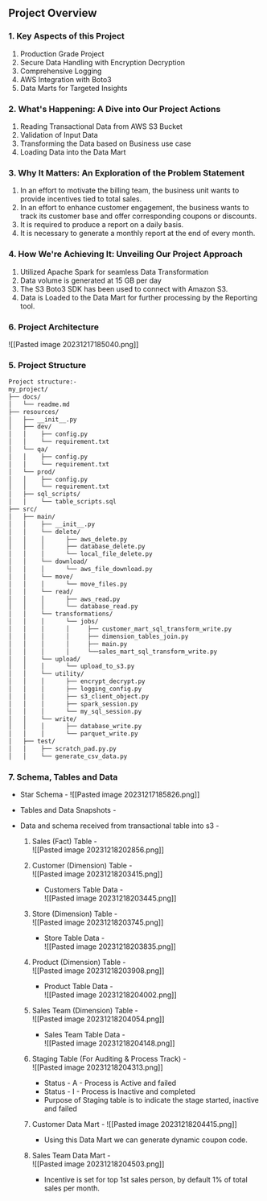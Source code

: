 ## Project Overview

### 1. Key Aspects of this Project
1. Production Grade Project
2. Secure Data Handling with Encryption Decryption
3. Comprehensive Logging
4. AWS Integration with Boto3
5. Data Marts for Targeted Insights

### 2. What's Happening: A Dive into Our Project Actions
1. Reading Transactional Data from AWS S3 Bucket
2. Validation of Input Data
3. Transforming the Data based on Business use case
4. Loading Data into the Data Mart

### 3. Why It Matters: An Exploration of the Problem Statement
1. In an effort to motivate the billing team, the business unit wants to provide incentives tied to total sales.
2. In an effort to enhance customer engagement, the business wants to track its customer base and offer corresponding coupons or discounts.
3. It is required to produce a report on a daily basis.
4. It is necessary to generate a monthly report at the end of every month.

### 4. How We're Achieving It: Unveiling Our Project Approach
1. Utilized Apache Spark for seamless Data Transformation
2. Data volume is generated at 15 GB per day
3. The S3 Boto3 SDK has been used to connect with Amazon S3.
4. Data is Loaded to the Data Mart for further processing by the Reporting tool.

### 6. Project Architecture
![[Pasted image 20231217185040.png]]

### 5. Project Structure
```md
Project structure:-
my_project/
├── docs/
│   └── readme.md
├── resources/
│   ├── __init__.py
│   ├── dev/
│   │    ├── config.py
│   │    └── requirement.txt
│   └── qa/
│   │    ├── config.py
│   │    └── requirement.txt
│   └── prod/
│   │    ├── config.py
│   │    └── requirement.txt
│   ├── sql_scripts/
│   │    └── table_scripts.sql
├── src/
│   ├── main/
│   │    ├── __init__.py
│   │    └── delete/
│   │    │      ├── aws_delete.py
│   │    │      ├── database_delete.py
│   │    │      └── local_file_delete.py
│   │    └── download/
│   │    │      └── aws_file_download.py
│   │    └── move/
│   │    │      └── move_files.py
│   │    └── read/
│   │    │      ├── aws_read.py
│   │    │      └── database_read.py
│   │    └── transformations/
│   │    │      └── jobs/
│   │    │      │     ├── customer_mart_sql_transform_write.py
│   │    │      │     ├── dimension_tables_join.py
│   │    │      │     ├── main.py
│   │    │      │     └──sales_mart_sql_transform_write.py
│   │    └── upload/
│   │    │      └── upload_to_s3.py
│   │    └── utility/
│   │    │      ├── encrypt_decrypt.py
│   │    │      ├── logging_config.py
│   │    │      ├── s3_client_object.py
│   │    │      ├── spark_session.py
│   │    │      └── my_sql_session.py
│   │    └── write/
│   │    │      ├── database_write.py
│   │    │      └── parquet_write.py
│   ├── test/
│   │    ├── scratch_pad.py.py
│   │    └── generate_csv_data.py
```

### 7. Schema, Tables and Data
- Star Schema -
![[Pasted image 20231217185826.png]]

- Tables and Data Snapshots -
- Data and schema received from transactional table into s3 -
	1. Sales (Fact) Table -		
		![[Pasted image 20231218202856.png]]
		
	2. Customer (Dimension) Table -		
		![[Pasted image 20231218203415.png]]
		- Customers Table Data -		
		![[Pasted image 20231218203445.png]]
		
	3. Store (Dimension) Table -		
		![[Pasted image 20231218203745.png]]
		- Store Table Data -		
		![[Pasted image 20231218203835.png]]
		
	4. Product (Dimension) Table -		
		![[Pasted image 20231218203908.png]]
		- Product Table Data -		
		![[Pasted image 20231218204002.png]]
		
	5. Sales Team (Dimension) Table -		
		![[Pasted image 20231218204054.png]]
		- Sales Team Table Data -		
		![[Pasted image 20231218204148.png]]
		
	6. Staging Table (For Auditing & Process Track) -		
		![[Pasted image 20231218204313.png]]
		- Status - A - Process is Active and failed
		- Status - I - Process is Inactive and completed
		- Purpose of Staging table is to indicate the stage started, inactive and failed
		
	1. Customer Data Mart -
		![[Pasted image 20231218204415.png]]
		- Using this Data Mart we can generate dynamic coupon code.
		
	8. Sales Team Data Mart -		
		![[Pasted image 20231218204503.png]]
		- Incentive is set for top 1st sales person, by default 1% of total sales per month.
